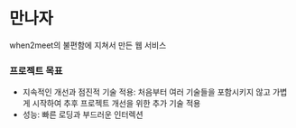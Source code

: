 # 만나자

when2meet의 불편함에 지쳐서 만든 웹 서비스

### 프로젝트 목표

- 지속적인 개선과 점진적 기술 적용: 처음부터 여러 기술들을 포함시키지 않고 가볍게 시작하여 추후 프로젝트 개선을 위한 추가 기술 적용
- 성능: 빠른 로딩과 부드러운 인터렉션
